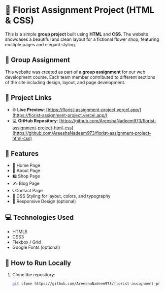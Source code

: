 # 🌸 Florist Assignment Project (HTML & CSS)

This is a simple **group project** built using **HTML** and **CSS**. The website showcases a beautiful and clean layout for a fictional flower shop, featuring multiple pages and elegant styling.

## 👥 Group Assignment

This website was created as part of a **group assignment** for our web development course. Each team member contributed to different sections of the site including design, layout, and page development.

## 🔗 Project Links

- 🌐 **Live Preview**: [https://florist-assignment-project.vercel.app/](https://florist-assignment-project.vercel.app/)  
- 💻 **GitHub Repository**: [https://github.com/AreeshaNadeem973/florist-assignment-project-html-css](https://github.com/AreeshaNadeem973/florist-assignment-project-html-css)

## 📁 Features

- 🌼 Home Page  
- 🌺 About Page  
- 🛍️ Shop Page  
- ✍️ Blog Page  
- 📞 Contact Page  
- 🎨 CSS Styling for layout, colors, and typography  
- 📱 Responsive Design (optional)

## 💻 Technologies Used

- HTML5  
- CSS3  
- Flexbox / Grid  
- Google Fonts (optional)

## 🚀 How to Run Locally

1. Clone the repository:
   ```bash
   git clone https://github.com/AreeshaNadeem973/florist-assignment-project-html-css

